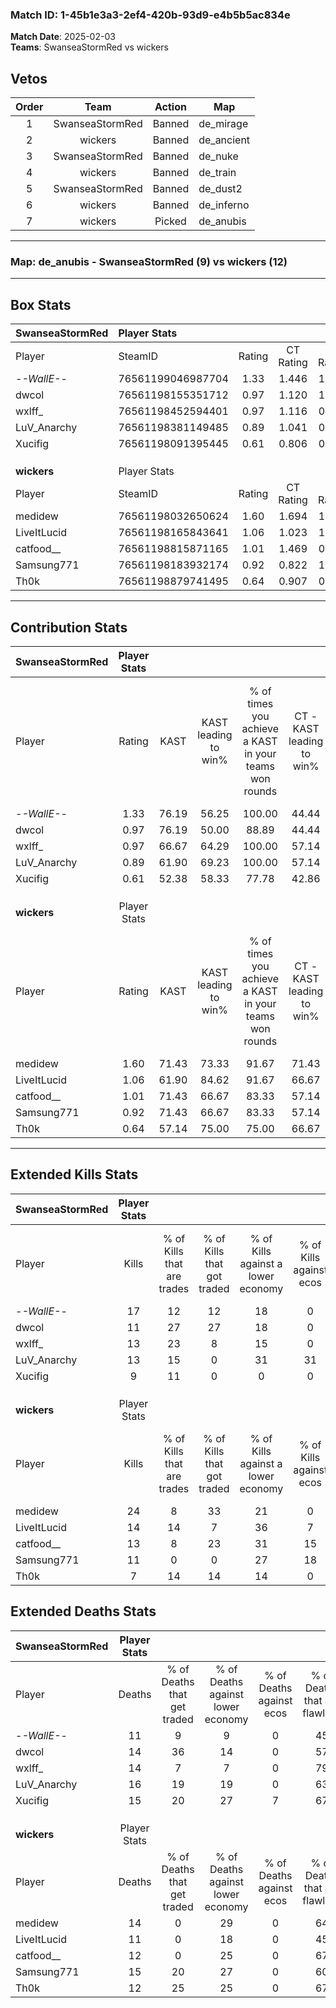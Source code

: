 ### Match ID: 1-45b1e3a3-2ef4-420b-93d9-e4b5b5ac834e  
**Match Date**: 2025-02-03  
**Teams**: SwanseaStormRed vs wickers  

## Vetos  

| Order | Team | Action | Map |
| :---: | :--: | :----: | --- |
| 1 | SwanseaStormRed | Banned | de_mirage |
| 2 | wickers | Banned | de_ancient |
| 3 | SwanseaStormRed | Banned | de_nuke |
| 4 | wickers | Banned | de_train |
| 5 | SwanseaStormRed | Banned | de_dust2 |
| 6 | wickers | Banned | de_inferno |
| 7 | wickers | Picked | de_anubis |

---  

### **Map**: de_anubis - SwanseaStormRed (9) vs wickers (12)  
---  

## Box Stats  

| **SwanseaStormRed** | Player Stats      |        |           |          |       |       |       |         |        |      |     |
| :- | :- | :-: | :-: | :-: | :-: | :-: | :-: | :-: | :-: | :-: | :-: |
| Player              | SteamID           | Rating | CT Rating | T Rating | KAST  |  ADR  | Kills | Assists | Deaths | K/D  | HS% |
| -_-WallE-_-         | 76561199046987704 |  1.33  |   1.446   |  1.299   | 76.19 | 85.2  |  17   |    5    |   11   | 1.55 | 35  |
| dwcol               | 76561198155351712 |  0.97  |   1.120   |  1.059   | 76.19 | 69.1  |  11   |    8    |   14   | 0.79 | 54  |
| wxlff_              | 76561198452594401 |  0.97  |   1.116   |  0.926   | 66.67 | 71.7  |  13   |    2    |   14   | 0.93 | 23  |
| LuV_Anarchy         | 76561198381149485 |  0.89  |   1.041   |  0.911   | 61.90 | 70.6  |  13   |    4    |   16   | 0.81 | 38  |
| Xucifig             | 76561198091395445 |  0.61  |   0.806   |  0.667   | 52.38 | 53.4  |   9   |    2    |   15   | 0.60 | 66  |
|                     |                   |        |           |          |       |       |       |         |        |      |     |
|                     |                   |        |           |          |       |       |       |         |        |      |     |
|                     |                   |        |           |          |       |       |       |         |        |      |     |
| **wickers**         | Player Stats      |        |           |          |       |       |       |         |        |      |     |
| Player              | SteamID           | Rating | CT Rating | T Rating | KAST  |  ADR  | Kills | Assists | Deaths | K/D  | HS% |
| medidew             | 76561198032650624 |  1.60  |   1.694   |  1.547   | 71.43 | 117.4 |  24   |    2    |   14   | 1.71 | 33  |
| LiveItLucid         | 76561198165843641 |  1.06  |   1.023   |  1.121   | 61.90 | 73.1  |  14   |    3    |   11   | 1.27 | 42  |
| catfood__           | 76561198815871165 |  1.01  |   1.469   |  0.787   | 71.43 | 60.6  |  13   |    1    |   12   | 1.08 | 76  |
| Samsung771          | 76561198183932174 |  0.92  |   0.822   |  1.212   | 71.43 | 71.1  |  11   |    7    |   15   | 0.73 | 45  |
| Th0k                | 76561198879741495 |  0.64  |   0.907   |  0.579   | 57.14 | 50.6  |   7   |    4    |   12   | 0.58 | 71  |
---  

## Contribution Stats  

| **SwanseaStormRed** | Player Stats |       |                      |                                                        |                           |                                                             |                          |                                                            |
| :- | :-: | :-: | :-: | :-: | :-: | :-: | :-: | :-: |
| Player              |    Rating    | KAST  | KAST leading to win% | % of times you achieve a KAST in your teams won rounds | CT - KAST leading to win% | CT - % of times you achieve a KAST in your teams won rounds | T - KAST leading to win% | T - % of times you achieve a KAST in your teams won rounds |
| -_-WallE-_-         |     1.33     | 76.19 |        56.25         |                         100.00                         |           44.44           |                           100.00                            |          71.43           |                           100.00                           |
| dwcol               |     0.97     | 76.19 |        50.00         |                         88.89                          |           44.44           |                           100.00                            |          57.14           |                           80.00                            |
| wxlff_              |     0.97     | 66.67 |        64.29         |                         100.00                         |           57.14           |                           100.00                            |          71.43           |                           100.00                           |
| LuV_Anarchy         |     0.89     | 61.90 |        69.23         |                         100.00                         |           57.14           |                           100.00                            |          83.33           |                           100.00                           |
| Xucifig             |     0.61     | 52.38 |        58.33         |                         77.78                          |           42.86           |                            75.00                            |          80.00           |                           80.00                            |
|                     |              |       |                      |                                                        |                           |                                                             |                          |                                                            |
|                     |              |       |                      |                                                        |                           |                                                             |                          |                                                            |
|                     |              |       |                      |                                                        |                           |                                                             |                          |                                                            |
| **wickers**         | Player Stats |       |                      |                                                        |                           |                                                             |                          |                                                            |
| Player              |    Rating    | KAST  | KAST leading to win% | % of times you achieve a KAST in your teams won rounds | CT - KAST leading to win% | CT - % of times you achieve a KAST in your teams won rounds | T - KAST leading to win% | T - % of times you achieve a KAST in your teams won rounds |
| medidew             |     1.60     | 71.43 |        73.33         |                         91.67                          |           71.43           |                           100.00                            |          75.00           |                           85.71                            |
| LiveItLucid         |     1.06     | 61.90 |        84.62         |                         91.67                          |           66.67           |                            80.00                            |          100.00          |                           100.00                           |
| catfood__           |     1.01     | 71.43 |        66.67         |                         83.33                          |           57.14           |                            80.00                            |          75.00           |                           85.71                            |
| Samsung771          |     0.92     | 71.43 |        66.67         |                         83.33                          |           57.14           |                            80.00                            |          75.00           |                           85.71                            |
| Th0k                |     0.64     | 57.14 |        75.00         |                         75.00                          |           66.67           |                            80.00                            |          83.33           |                           71.43                            |
---  

## Extended Kills Stats  

| **SwanseaStormRed** | Player Stats |                            |                            |                                    |                         |                              |                                 |                                       |                    |           |
| :- | :-: | :-: | :-: | :-: | :-: | :-: | :-: | :-: | :-: | :-: |
| Player              |    Kills     | % of Kills that are trades | % of Kills that got traded | % of Kills against a lower economy | % of Kills against ecos | % of Kills that are flawless | % of Kills that are close duels | % of Kills that are assisted by flash | Pistol Round Kills | AWP Kills |
| -_-WallE-_-         |      17      |             12             |             12             |                 18                 |            0            |              65              |                0                |                   0                   |         0          |     0     |
| dwcol               |      11      |             27             |             27             |                 18                 |            0            |              27              |                9                |                   0                   |         0          |     0     |
| wxlff_              |      13      |             23             |             8              |                 15                 |            0            |              77              |                8                |                   0                   |         1          |     9     |
| LuV_Anarchy         |      13      |             15             |             0              |                 31                 |           31            |              69              |                0                |                   8                   |         0          |     0     |
| Xucifig             |      9       |             11             |             0              |                 0                  |            0            |              67              |               11                |                   0                   |         0          |     0     |
|                     |              |                            |                            |                                    |                         |                              |                                 |                                       |                    |           |
|                     |              |                            |                            |                                    |                         |                              |                                 |                                       |                    |           |
|                     |              |                            |                            |                                    |                         |                              |                                 |                                       |                    |           |
| **wickers**         | Player Stats |                            |                            |                                    |                         |                              |                                 |                                       |                    |           |
| Player              |    Kills     | % of Kills that are trades | % of Kills that got traded | % of Kills against a lower economy | % of Kills against ecos | % of Kills that are flawless | % of Kills that are close duels | % of Kills that are assisted by flash | Pistol Round Kills | AWP Kills |
| medidew             |      24      |             8              |             33             |                 21                 |            0            |              75              |                0                |                   0                   |         2          |    12     |
| LiveItLucid         |      14      |             14             |             7              |                 36                 |            7            |              64              |                0                |                  14                   |         4          |     0     |
| catfood__           |      13      |             8              |             23             |                 31                 |           15            |              62              |               15                |                   0                   |         0          |     0     |
| Samsung771          |      11      |             0              |             0              |                 27                 |           18            |              55              |                9                |                   0                   |         1          |     0     |
| Th0k                |      7       |             14             |             14             |                 14                 |            0            |              29              |               29                |                   0                   |         1          |     0     |
## Extended Deaths Stats  

| **SwanseaStormRed** | Player Stats |                             |                                   |                          |                               |                            |                           |               |
| :- | :-: | :-: | :-: | :-: | :-: | :-: | :-: | :-: |
| Player              |    Deaths    | % of Deaths that get traded | % of Deaths against lower economy | % of Deaths against ecos | % of Deaths that are flawless | % of Deaths that are close | % of Deaths while blinded | Deaths to AWP |
| -_-WallE-_-         |      11      |              9              |                 9                 |            0             |              45               |             9              |             9             |       1       |
| dwcol               |      14      |             36              |                14                 |            0             |              57               |             7              |             7             |       3       |
| wxlff_              |      14      |              7              |                 7                 |            0             |              79               |             7              |             0             |       1       |
| LuV_Anarchy         |      16      |             19              |                19                 |            0             |              63               |             6              |             0             |       3       |
| Xucifig             |      15      |             20              |                27                 |            7             |              67               |             7              |             0             |       4       |
|                     |              |                             |                                   |                          |                               |                            |                           |               |
|                     |              |                             |                                   |                          |                               |                            |                           |               |
|                     |              |                             |                                   |                          |                               |                            |                           |               |
| **wickers**         | Player Stats |                             |                                   |                          |                               |                            |                           |               |
| Player              |    Deaths    | % of Deaths that get traded | % of Deaths against lower economy | % of Deaths against ecos | % of Deaths that are flawless | % of Deaths that are close | % of Deaths while blinded | Deaths to AWP |
| medidew             |      14      |              0              |                29                 |            0             |              64               |             7              |             0             |       4       |
| LiveItLucid         |      11      |              0              |                18                 |            0             |              45               |             9              |             0             |       2       |
| catfood__           |      12      |              0              |                25                 |            0             |              67               |             8              |             8             |       0       |
| Samsung771          |      15      |             20              |                27                 |            0             |              60               |             0              |             0             |       1       |
| Th0k                |      12      |             25              |                25                 |            0             |              67               |             0              |             0             |       2       |
